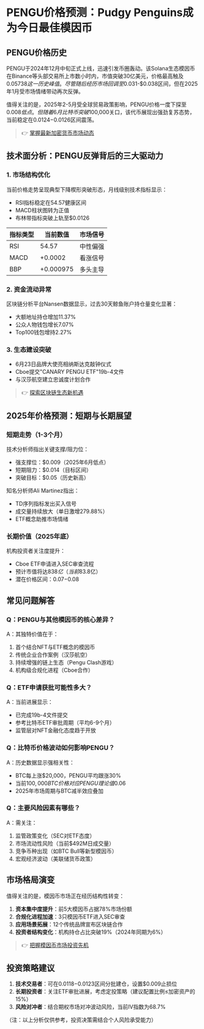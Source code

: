 # PENGU价格预测：Pudgy Penguins成为今日最佳模因币

## PENGU价格历史

PENGU于2024年12月中旬正式上线，迅速引发币圈轰动。该Solana生态模因币在Binance等头部交易所上市数小时内，市值突破30亿美元，价格最高触及$0.05738这一历史峰值。尽管随后经历市场回调至$0.031-$0.038区间，但在2025年1月受市场情绪带动再次反弹。

值得关注的是，2025年2-5月受全球贸易政策影响，PENGU价格一度下探至$0.008低点。但随着6月比特币突破$100,000关口，该代币展现出强劲复苏态势，当前稳定在$0.0124-$0.0126区间震荡。

> 👉 [掌握最新加密货币市场动态](https://bit.ly/okx_welcome)

## 技术面分析：PENGU反弹背后的三大驱动力

### 1. 市场结构优化
当前价格走势呈现典型下降楔形突破形态，月线级别技术指标显示：
- RSI指标稳定在54.57健康区间
- MACD柱状图转为正值
- 布林带指标突破上轨至$0.0126

| 指标类型 | 当前数值 | 市场信号 |
|---------|---------|---------|
| RSI     | 54.57   | 中性偏强 |
| MACD    | +0.0002 | 看涨信号 |
| BBP     | +0.000975| 多头主导 |

### 2. 资金流动异常
区块链分析平台Nansen数据显示，过去30天鲸鱼账户持仓量变化显著：
- 大额地址持仓增加11.37%
- 公众人物钱包增长7.07%
- Top100钱包增持2.27%

### 3. 生态建设突破
- 6月23日品牌大使亮相纳斯达克敲钟仪式
- Cboe提交"CANARY PENGU ETF"19b-4文件
- 与汉莎航空建立忠诚度计划合作

> 👉 [探索区块链生态新机遇](https://bit.ly/okx_welcome)

## 2025年价格预测：短期与长期展望

### 短期走势（1-3个月）
技术分析师指出关键支撑/阻力位：
- 强支撑位：$0.009（2025年6月低点）
- 短期阻力：$0.014（目标区间）
- 突破目标：$0.05（历史新高）

知名分析师Ali Martinez指出：
- TD序列指标发出买入信号
- 成交量持续放大（单日激增279.88%）
- ETF概念助推市场情绪

### 长期价值（2025年底）
机构投资者关注度提升：
- Cboe ETF申请进入SEC审查流程
- 预计市值将达$838亿（当前$83.8亿）
- 潜在价格区间：$0.07-$0.08

## 常见问题解答

### Q：PENGU与其他模因币的核心差异？
A：其独特价值在于：
1. 首个结合NFT与ETF概念的模因币
2. 传统企业合作案例（汉莎航空）
3. 持续增强的链上生态（Pengu Clash游戏）
4. 机构级合规化进程（Cboe合作）

### Q：ETF申请获批可能性多大？
A：当前进展显示：
- 已完成19b-4文件提交
- 参考比特币ETF审批周期（平均6-9个月）
- 监管层对NFT金融化态度趋于开放

### Q：比特币价格波动如何影响PENGU？
A：历史数据显示强相关性：
- BTC每上涨$20,000，PENGU平均跟涨30%
- 当前$100,000BTC价格对应PENGU理论值$0.06
- 2025年市场周期与BTC减半效应叠加

### Q：主要风险因素有哪些？
A：需关注：
1. 监管政策变化（SEC对ETF态度）
2. 市场流动性风险（当前$492M日成交量）
3. 竞争币种出现（如BTC Bull等新型模因币）
4. 宏观经济波动（美联储货币政策）

## 市场格局演变

值得关注的是，模因币市场正在经历结构性转变：
1. **资本集中度提升**：前5大模因币占据78%市场份额
2. **合规化进程加速**：3只模因币ETF进入SEC审查
3. **应用场景拓展**：12个传统品牌宣布区块链合作
4. **投资者结构变化**：机构持仓占比突破19%（2024年同期为6%）

> 👉 [把握模因币市场投资先机](https://bit.ly/okx_welcome)

## 投资策略建议

1. **技术交易者**：可在$0.0118-$0.0123区间分批建仓，设置$0.009止损位
2. **长期投资者**：关注ETF审批进展，考虑定投策略（建议配置比例≤加密资产的15%）
3. **风险对冲者**：结合期权市场对冲波动风险，当前IV指数为68.7%

（注：以上分析仅供参考，投资决策需结合个人风险承受能力）